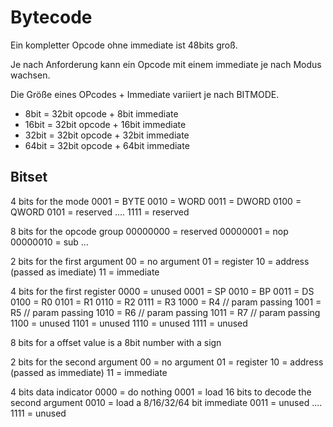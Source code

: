 # Bytecode

Ein kompletter Opcode ohne immediate 
ist 48bits groß.

Je nach Anforderung kann ein Opcode mit 
einem immediate je nach Modus wachsen.

Die Größe eines OPcodes + Immediate variiert 
je nach BITMODE.

- 8bit = 32bit opcode + 8bit immediate
- 16bit = 32bit opcode + 16bit immediate
- 32bit = 32bit opcode + 32bit immediate
- 64bit = 32bit opcode + 64bit immediate

## Bitset

4 bits for the mode
  0001 = BYTE
  0010 = WORD
  0011 = DWORD
  0100 = QWORD
  0101 = reserved
  ....
  1111 = reserved

8 bits for the opcode group
  00000000 = reserved
  00000001 = nop 
  00000010 = sub
  ...

2 bits for the first argument
  00 = no argument
  01 = register
  10 = address (passed as imediate)
  11 = immediate

4 bits for the first register
  0000 = unused
  0001 = SP
  0010 = BP
  0011 = DS
  0100 = R0
  0101 = R1
  0110 = R2
  0111 = R3
  1000 = R4 // param passing
  1001 = R5 // param passing
  1010 = R6 // param passing
  1011 = R7 // param passing
  1100 = unused
  1101 = unused
  1110 = unused
  1111 = unused

8 bits for a offset
  value is a 8bit number with a sign

2 bits for the second argument
  00 = no argument
  01 = register 
  10 = address (passed as immediate)
  11 = immediate

4 bits data indicator
  0000 = do nothing
  0001 = load 16 bits to decode the second argument
  0010 = load a 8/16/32/64 bit immediate
  0011 = unused
  ....
  1111 = unused



